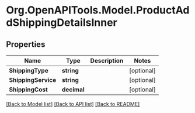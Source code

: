 # Org.OpenAPITools.Model.ProductAddShippingDetailsInner

## Properties

Name | Type | Description | Notes
------------ | ------------- | ------------- | -------------
**ShippingType** | **string** |  | [optional] 
**ShippingService** | **string** |  | [optional] 
**ShippingCost** | **decimal** |  | [optional] 

[[Back to Model list]](../README.md#documentation-for-models) [[Back to API list]](../README.md#documentation-for-api-endpoints) [[Back to README]](../README.md)

